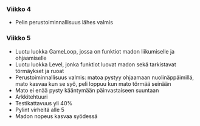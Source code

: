 ### Viikko 4

- Pelin perustoiminnallisuus lähes valmis

### Viikko 5

- Luotu luokka GameLoop, jossa on funktiot madon liikumiselle ja ohjaamiselle 
- Luotu luokka Level, jonka funktiot luovat madon sekä tarkistavat törmäykset ja ruoat
- Perustoiminnallisuus valmis: matoa pystyy ohjaamaan nuolinäppäimillä, mato kasvaa kun se syö, peli loppuu kun mato törmää seinään
- Mato ei enää pysty kääntymään päinvastaiseen suuntaan
- Arkkitehtuuri
- Testikattavuus yli 40%
- Pylint virheitä alle 5 
- Madon nopeus kasvaa syödessä
